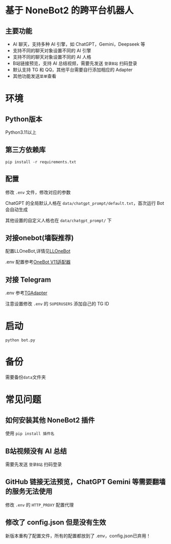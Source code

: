 # 基于 NoneBot2 的跨平台机器人

## 主要功能

* AI 聊天，支持多种 AI 引擎，如 ChatGPT，Gemini，Deepseek 等
* 支持不同的聊天对象设置不同的 AI 引擎
* 支持不同的聊天对象设置不同的 AI 人格
* B站链接预览，支持 AI 总结视频，需要先发送 `登录B站` 扫码登录
* 默认支持 TG 和 QQ，其他平台需要自行添加相应的 Adapter
* 其他功能发送`菜单`查看
 
# 环境

## Python版本

Python3.11以上

## 第三方依赖库

`pip install -r requirements.txt`

## 配置

修改 `.env` 文件，修改对应的参数

ChatGPT 的全局默认人格在 `data/chatgpt_prompt/default.txt`，首次运行 Bot 会自动生成

其他设置的自定义人格也在 `data/chatgpt_prompt/` 下

## 对接onebot(墙裂推荐)

配置LLOneBot,详情见[LLOneBot](https://github.com/linyuchen/LiteLoaderQQNT-OneBotApi)

.env 配置参考[OneBot V11适配器](https://onebot.adapters.nonebot.dev/docs/guide/setup)

## 对接 Telegram

.env 参考[TGAdapter](https://github.com/nonebot/adapter-telegram/blob/beta/MANUAL.md)

注意设置修改 `.env` 的 `SUPERUSERS` 添加自己的 TG ID 

# 启动

```shell
python bot.py
```

# 备份

需要备份`data`文件夹

# 常见问题

## 如何安装其他 NoneBot2 插件

使用 `pip install 插件名`

## B站视频没有 AI 总结

需要先发送 `登录B站` 扫码登录

## GitHub 链接无法预览，ChatGPT Gemini 等需要翻墙的服务无法使用

修改 `.env` 的 `HTTP_PROXY` 配置代理

## 修改了 config.json 但是没有生效

新版本重构了配置文件，所有的配置都放到了 .env，config.json已弃用！

